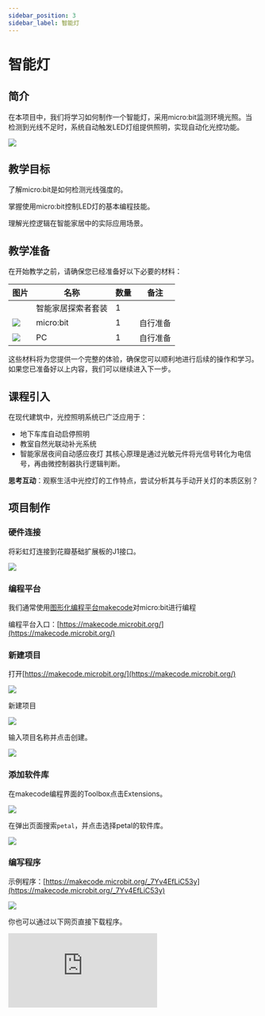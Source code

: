 ```yaml
---
sidebar_position: 3
sidebar_label: 智能灯
---
```


# 智能灯

## 简介

在本项目中，我们将学习如何制作一个智能灯，采用micro:bit监测环境光照。当检测到光线不足时，系统自动触发LED灯组提供照明，实现自动化光控功能。

![](https://wiki-media-ef.oss-cn-hongkong.aliyuncs.com/docs/microbit/wisdom-life/smart-home-explorer-kit/images/case-01-01.png)

## 教学目标

了解micro:bit是如何检测光线强度的。

掌握使用micro:bit控制LED灯的基本编程技能。

理解光控逻辑在智能家居中的实际应用场景。

## 教学准备

在开始教学之前，请确保您已经准备好以下必要的材料：

| **图片** | **名称** | **数量** | **备注** |
| --- | --- | --- | --- |
| | 智能家居探索者套装 | 1 |  |
| ![](https://wiki-media-ef.oss-cn-hongkong.aliyuncs.com/docs/microbit/interesting-case/cutebot-fun-football-game-kit/cases-libraries/images/microbit.png) | micro:bit | 1 | 自行准备 |
| ![](https://wiki-media-ef.oss-cn-hongkong.aliyuncs.com/docs/microbit/interesting-case/cutebot-fun-football-game-kit/cases-libraries/images/pc.png) | PC | 1 | 自行准备 |

这些材料将为您提供一个完整的体验，确保您可以顺利地进行后续的操作和学习。如果您已准备好以上内容，我们可以继续进入下一步。

## 课程引入

在现代建筑中，光控照明系统已广泛应用于：
- 地下车库自动启停照明
- 教室自然光联动补光系统
- 智能家居夜间自动感应夜灯
其核心原理是通过光敏元件将光信号转化为电信号，再由微控制器执行逻辑判断。

**思考互动**：观察生活中光控灯的工作特点，尝试分析其与手动开关灯的本质区别？

## 项目制作

### 硬件连接

将彩虹灯连接到花瓣基础扩展板的J1接口。

![](https://wiki-media-ef.oss-cn-hongkong.aliyuncs.com/docs/microbit/wisdom-life/smart-home-explorer-kit/images/case-01-02.png)

### 编程平台

我们通常使用[图形化编程平台makecode](https://makecode.microbit.org/)对micro:bit进行编程

编程平台入口：[https://makecode.microbit.org/](https://makecode.microbit.org/)

### 新建项目

打开[https://makecode.microbit.org/](https://makecode.microbit.org/)

![](https://wiki-media-ef.oss-cn-hongkong.aliyuncs.com/docs/microbit/interesting-case/cutebot-fun-football-game-kit/cases-libraries/images/makecode.png)

新建项目

![](https://wiki-media-ef.oss-cn-hongkong.aliyuncs.com/docs/microbit/interesting-case/cutebot-fun-football-game-kit/cases-libraries/images/makecode-new-project-01.png)

输入项目名称并点击创建。

![](https://wiki-media-ef.oss-cn-hongkong.aliyuncs.com/docs/microbit/interesting-case/cutebot-fun-football-game-kit/cases-libraries/images/makecode-new-project-02.png)

### 添加软件库

在makecode编程界面的Toolbox点击Extensions。

![](https://wiki-media-ef.oss-cn-hongkong.aliyuncs.com/docs/microbit/interesting-case/classroom-science-pack/images/classroom-science-pack-add-extensions-02.png)

在弹出页面搜索`petal`，并点击选择petal的软件库。


![](https://wiki-media-ef.oss-cn-hongkong.aliyuncs.com/docs/microbit/interesting-case/classroom-science-pack/images/classroom-science-pack-add-extensions-03.png)


### 编写程序

示例程序：[https://makecode.microbit.org/_7Yv4EfLiC53y](https://makecode.microbit.org/_7Yv4EfLiC53y)

![](https://wiki-media-ef.oss-cn-hongkong.aliyuncs.com/docs/microbit/wisdom-life/smart-home-explorer-kit/images/case-01-03.png)

你也可以通过以下网页直接下载程序。

<div
    style={{
        position: 'relative',
        paddingBottom: '60%',
        overflow: 'hidden',
    }}
>
    <iframe
        src="https://makecode.microbit.org/_7Yv4EfLiC53y"
        frameborder="0"
        sandbox="allow-popups allow-forms allow-scripts allow-same-origin"
        style={{
            position: 'absolute',
            width: '100%',
            height: '100%',
        }}
    />
</div>




### 如何将程序下载到micro:bit？

使用USB线连接PC和micro:bit V2。

![](https://wiki-media-ef.oss-cn-hongkong.aliyuncs.com/docs/microbit/interesting-case/microbit-smart-climate-kit/cases-libraries/images/connect-microbit.gif)

连接成功后，电脑上会识别出一个名为`MICROBIT`的盘符。

![](https://wiki-media-ef.oss-cn-hongkong.aliyuncs.com/docs/microbit/interesting-case/microbit-smart-climate-kit/cases-libraries/images/microbit-drive.png)

点击左下角的![](https://wiki-media-ef.oss-cn-hongkong.aliyuncs.com/docs/microbit/interesting-case/microbit-smart-climate-kit/cases-libraries/images/download-01.png)，选择`Connect Device`。

![](https://wiki-media-ef.oss-cn-hongkong.aliyuncs.com/docs/microbit/interesting-case/microbit-smart-climate-kit/cases-libraries/images/download-02.png)

点击![](https://wiki-media-ef.oss-cn-hongkong.aliyuncs.com/docs/microbit/interesting-case/microbit-smart-climate-kit/cases-libraries/images/download-03.png)。

![](https://wiki-media-ef.oss-cn-hongkong.aliyuncs.com/docs/microbit/interesting-case/microbit-smart-climate-kit/cases-libraries/images/download-04.png)

点击![](https://wiki-media-ef.oss-cn-hongkong.aliyuncs.com/docs/microbit/interesting-case/microbit-smart-climate-kit/cases-libraries/images/download-05.png)。

![](https://wiki-media-ef.oss-cn-hongkong.aliyuncs.com/docs/microbit/interesting-case/microbit-smart-climate-kit/cases-libraries/images/download-06.png)


在弹出窗口选择`BBC micro:bit CMSIS-DAP`，然后选择连接，至此，我们的micro:bit就已经连接成功。

![](https://wiki-media-ef.oss-cn-hongkong.aliyuncs.com/docs/microbit/interesting-case/microbit-smart-climate-kit/cases-libraries/images/download-07.png)

点击下载程序。

![](https://wiki-media-ef.oss-cn-hongkong.aliyuncs.com/docs/microbit/interesting-case/microbit-smart-climate-kit/cases-libraries/images/download-08.png)


### 结果

开机后，智能灯根据环境光强度自动点亮或者熄灭彩虹灯。



## 扩展知识

**智能光控灯在生活中的应用**

智能光控灯在生活中的应用非常广泛，它们通过智能化的控制提高了照明系统的便利性、节能性和舒适度。以下是一些具体的应用场景：

家庭自动化：在家庭环境中，智能光控灯可以根据居民的日常生活习惯自动调节亮度和色温，比如在晚上自动降低亮度以营造舒适的睡眠环境，或者在早晨模拟日出逐渐亮起，帮助人们更自然地醒来。

节能照明：智能光控灯能够根据环境光线的变化自动开关，例如在自然光线充足时减少或关闭人工照明，从而节省能源。

安全照明：在安全监控领域，智能光控灯可以在检测到异常活动时自动亮起，起到警示和威慑作用。

商业照明：商场、超市和办公楼等商业环境中，智能光控灯可以根据人流量和时间自动调节照明，既节能又能满足不同场景的照明需求。

公共照明：在街道、公园和广场等公共区域，智能光控灯可以根据季节、天气和时间自动调整亮度，保证照明的均匀性和安全性。

教育照明：在学校和图书馆等教育场所，智能光控灯可以提供适宜的光线，减少眼睛疲劳，提高学习效率。

医疗照明：在医院和诊所，智能光控灯可以根据不同的医疗活动和病人需求提供适当的照明，比如在手术室提供无影灯效果。

酒店照明：酒店房间可以通过智能光控灯提供多种照明模式，如阅读模式、放松模式等，以提升住客的舒适度和满意度。

智能窗帘系统：与智能窗帘系统结合，智能光控灯可以根据窗帘的开合自动调节亮度，确保室内光线的适宜。

紧急照明：在紧急情况下，如火灾或地震，智能光控灯可以自动切换到紧急照明模式，引导人们安全疏散。

智能光控灯的这些应用不仅提高了生活质量，还有助于节能减排，是现代智能家居和智能城市建设的重要组成部分。随着技术的进步和消费者对智能化需求的增加，智能光控灯的应用将更加广泛和深入。

